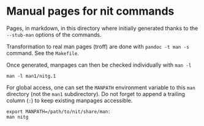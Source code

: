 # Manual pages for nit commands

Pages, in markdown, in this directory where initially generated thanks to the `--stub-man` options of the commands.

Transformation to real man pages (troff) are done with `pandoc -t man -s` command.
See the `Makefile`.


Once generated, manpages can then be checked individually with `man -l`

~~~
man -l man1/nitg.1
~~~

For global access, one can set the `MANPATH` environment variable to this `man` directory (not the `man1` subdirectory).
Do not forget to append a trailing column (`:`) to keep existing manpages accessible.

~~~
export MANPATH=/path/to/nit/share/man:
man nitg
~~~
